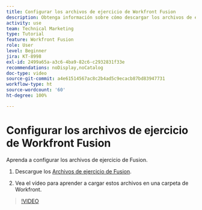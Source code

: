 ```yaml
---
title: Configurar los archivos de ejercicio de Workfront Fusion
description: Obtenga información sobre cómo descargar los archivos de ejercicios y cargarlos en una carpeta de Workfront en  [!DNL Adobe Workfront Fusion].
activity: use
team: Technical Marketing
type: Tutorial
feature: Workfront Fusion
role: User
level: Beginner
jira: KT-8998
exl-id: 2499a65a-a3c6-4ba9-82c6-c2932831f33e
recommendations: noDisplay,noCatalog
doc-type: video
source-git-commit: a4e61514567ac8c2b4ad5c9ecacb87bd83947731
workflow-type: ht
source-wordcount: '60'
ht-degree: 100%

---
```


# Configurar los archivos de ejercicio de Workfront Fusion

Aprenda a configurar los archivos de ejercicio de Fusion.

1. Descargue los [Archivos de ejercicio de Fusion](/help/assets/fusion-exercise-files.zip).

1. Vea el vídeo para aprender a cargar estos archivos en una carpeta de Workfront.

>[!VIDEO](https://video.tv.adobe.com/v/335258/?quality=12&learn=on)
